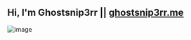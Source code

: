 ## Hi, I'm Ghostsnip3rr || [ghostsnip3rr.me](https://ghostsnip3rr.me)

![image](https://user-images.githubusercontent.com/10619135/87278535-ad5d0a00-c4b2-11ea-8b93-f5529741047f.png)
